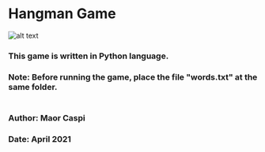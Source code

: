 # Hangman Game

![alt text](https://github.com/MaorCaspi/Hangman-Game/blob/main/demo.JPG?raw=true)

### This game is written in Python language.<br/> 
### Note: Before running the game, place the file "words.txt" at the same folder.<br/> <br/>
### Author: Maor Caspi  <br/>
### Date: April 2021  


